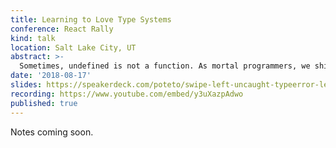 ```yaml
---
title: Learning to Love Type Systems
conference: React Rally
kind: talk
location: Salt Lake City, UT
abstract: >-
  Sometimes, undefined is not a function. As mortal programmers, we ship bugs to production everyday. Bugs slow us down, frustrate our users, and cause us to have crises of confidence. Don't go alone–type systems in TypeScript, Flow, and GraphQL can improve your confidence and help you ship less bugs. We'll start with why: a practical look at what you'll get from embracing types. Then, a gentle introduction to the ideas behind them. Finally, we'll explore the possibilities of a type system over the network.
date: '2018-08-17'
slides: https://speakerdeck.com/poteto/swipe-left-uncaught-typeerror-learning-to-love-type-systems
recording: https://www.youtube.com/embed/y3uXazpAdwo
published: true
---
```


Notes coming soon.